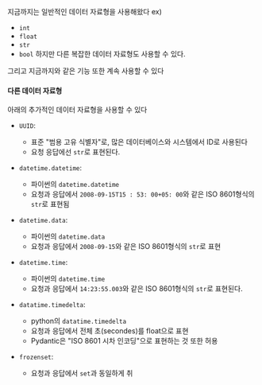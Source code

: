 
지금까지는 일반적인 데이터 자료형을 사용해왔다
ex)
- `int`
- `float`
- `str`
- `bool`
하지만 다른 복잡한 데이터 자료형도 사용할 수 있다.

그리고 지금까지와 같은 기능 또한 계속 사용할 수 있다

#### 다른 데이터 자료형
아래의 추가적인 데이터 자료형을 사용할 수 있다

- `UUID`:
	- 표준 "범용 고유 식별자"로, 많은 데이터베이스와 시스템에서 ID로 사용된다
	- 요청 응답에선 `str`로 표현된다.

- `datetime.datetime`:
	- 파이썬의 `datetime.datetime`
	- 요청과 응답에서 `2008-09-15T15 : 53: 00+05: 00`와 같은 ISO 8601형식의 `str`로 표현됨

- `datetime.data`:
	- 파이썬의 `datetime.data`
	- 요청과 응답에서 `2008-09-15`와 같은 ISO 8601형식의 `str`로 표현

- `datetime.time`:
	- 파이썬의 `datetime.time`
	- 요청과 응답에서 `14:23:55.003`와 같은 ISO 8601형식의 `str`로 표현된다.
- `datatime.timedelta`:
	- python의 `datatime.timedelta`
	- 요청과 응답에서 전체 초(secondes)를 float으로 표현
	- Pydantic은 "ISO 8601 시차 인코딩"으로 표현하는 것 또한 허용
- `frozenset`:
	- 요청과 응답에서 `set`과 동일하게 취
